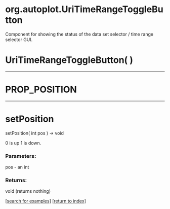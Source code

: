 # org.autoplot.UriTimeRangeToggleButton

Component for showing the status of the data set selector / time range selector GUI.

# UriTimeRangeToggleButton( )


***
<a name="PROP_POSITION"></a>
# PROP_POSITION



***
<a name="setPosition"></a>
# setPosition
setPosition( int pos ) &rarr; void

0 is up 1 is down.

### Parameters:
pos - an int

### Returns:
void (returns nothing)


<a href="https://github.com/autoplot/dev/search?q=setPosition&unscoped_q=setPosition">[search for examples]</a>
<a href="https://github.com/autoplot/documentation/blob/master/javadoc/index-all.md">[return to index]</a>

